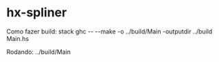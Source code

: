 # hx-spliner 

Como fazer build:
    stack ghc -- --make -o ../build/Main -outputdir ../build Main.hs

Rodando:
    ../build/Main
